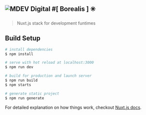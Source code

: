 ![MDEV Digital](https://mdev.digital/social/githubLogo.svg)
#[ Borealis ] :eight_spoked_asterisk:
---

> Nuxt.js stack for development funtimes

## Build Setup

``` bash
# install dependencies
$ npm install

# serve with hot reload at localhost:3000
$ npm run dev

# build for production and launch server
$ npm run build
$ npm starts

# generate static project
$ npm run generate
```

For detailed explanation on how things work, checkout [Nuxt.js docs](https://nuxtjs.org).
